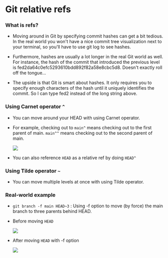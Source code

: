 # Git relative refs

### What is refs?

- Moving around in Git by specifying commit hashes can get a bit tedious. In the real world you won't have a nice commit tree visualization next to your terminal, so you'll have to use git log to see hashes.

- Furthermore, hashes are usually a lot longer in the real Git world as well. For instance, the hash of the commit that introduced the previous level is fed2da64c0efc5293610bdd892f82a58e8cbc5d8. Doesn't exactly roll off the tongue...

- The upside is that Git is smart about hashes. It only requires you to specify enough characters of the hash until it uniquely identifies the commit. So I can type fed2 instead of the long string above.


### Using Carnet operator `^`

- You can move around your HEAD with using Carnet operator.

- For example, checking out to `main^` means checking out to the first parent of main. `main^^` means checking out to the second parent of main.

    ![](https://git-static.s3.ap-northeast-2.amazonaws.com/refs/1.PNG)

- You can also reference `HEAD` as a relative ref by doing `HEAD^`

### Using Tilde operator `~`

- You can move multiple levels at once with using Tilde operator.

### Real-world example

- `git branch -f main HEAD~3` : Using -f option to move (by force) the main branch to three parents behind HEAD.

- Before moving `HEAD`

    ![](https://git-static.s3.ap-northeast-2.amazonaws.com/refs/2.PNG)

- After moving `HEAD` with -f option

    ![](https://git-static.s3.ap-northeast-2.amazonaws.com/refs/3.PNG)
